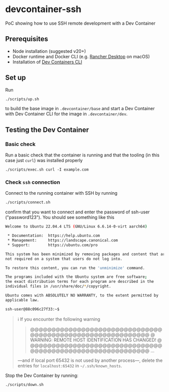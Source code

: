 # devcontainer-ssh

PoC showing how to use SSH remote development with a Dev Container

## Prerequisites

* Node installation (suggested v20+) 
* Docker runtime and Docker CLI (e.g. [Rancher Desktop](https://rancherdesktop.io/) on macOS)
* Installation of [Dev Containers CLI](https://github.com/devcontainers/cli)

## Set up

Run 
```bash 
./scripts/up.sh
```
to build the base image in `.devcontainer/base` and start a Dev Container with Dev Container CLI for the image in 
`.devcontainer/dev`.

## Testing the Dev Container

### Basic check

Run a basic check that the container is running and that the tooling (in this case just `curl`) was installed properly
```
./scripts/exec.sh curl -I example.com
```

### Check `ssh` connection

Connect to the running container with SSH by running
```bash
./scripts/connect.sh 
```
confirm that you want to connect and enter the password of ssh-user ("password123").
You should see something like this
```bash
Welcome to Ubuntu 22.04.4 LTS (GNU/Linux 6.6.14-0-virt aarch64)

 * Documentation:  https://help.ubuntu.com
 * Management:     https://landscape.canonical.com
 * Support:        https://ubuntu.com/pro

This system has been minimized by removing packages and content that are
not required on a system that users do not log into.

To restore this content, you can run the 'unminimize' command.

The programs included with the Ubuntu system are free software;
the exact distribution terms for each program are described in the
individual files in /usr/share/doc/*/copyright.

Ubuntu comes with ABSOLUTELY NO WARRANTY, to the extent permitted by
applicable law.

ssh-user@88c096c27f33:~$
```

> :information_source: If you encounter the following warning
> 
> > @@@@@@@@@@@@@@@@@@@@@@@@@@@@@@@@@@@@@@@@@@@@@@@@@@@@@@@@@@@
> >  @    WARNING: REMOTE HOST IDENTIFICATION HAS CHANGED!     @
> > @@@@@@@@@@@@@@@@@@@@@@@@@@@@@@@@@@@@@@@@@@@@@@@@@@@@@@@@@@@
> > ...
> 
> —and if local port 65432 is not used by another process—, delete the entries for
> `localhost:65432` in `~/.ssh/known_hosts`.

Stop the Dev Container by running:
```bash
./scripts/down.sh 
```